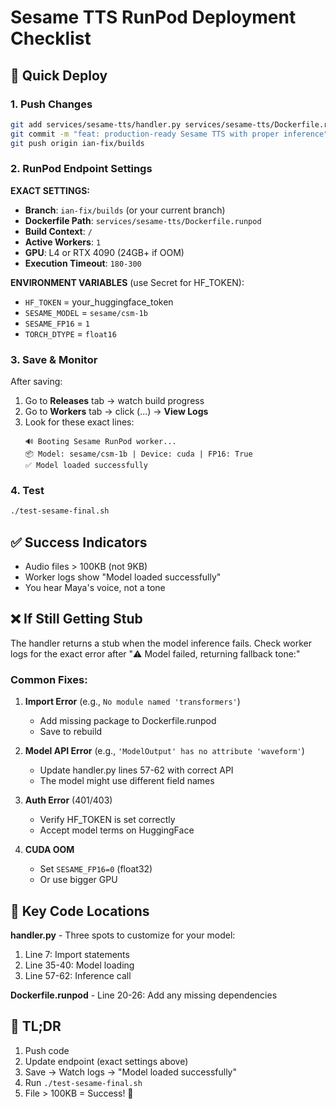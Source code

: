 # Sesame TTS RunPod Deployment Checklist

## 🚀 Quick Deploy

### 1. Push Changes
```bash
git add services/sesame-tts/handler.py services/sesame-tts/Dockerfile.runpod
git commit -m "feat: production-ready Sesame TTS with proper inference"
git push origin ian-fix/builds
```

### 2. RunPod Endpoint Settings

**EXACT SETTINGS:**
- **Branch**: `ian-fix/builds` (or your current branch)
- **Dockerfile Path**: `services/sesame-tts/Dockerfile.runpod`
- **Build Context**: `/`
- **Active Workers**: `1`
- **GPU**: L4 or RTX 4090 (24GB+ if OOM)
- **Execution Timeout**: `180-300`

**ENVIRONMENT VARIABLES** (use Secret for HF_TOKEN):
- `HF_TOKEN` = your_huggingface_token
- `SESAME_MODEL` = `sesame/csm-1b`
- `SESAME_FP16` = `1`
- `TORCH_DTYPE` = `float16`

### 3. Save & Monitor

After saving:
1. Go to **Releases** tab → watch build progress
2. Go to **Workers** tab → click (...) → **View Logs**
3. Look for these exact lines:
   ```
   🔊 Booting Sesame RunPod worker...
   📦 Model: sesame/csm-1b | Device: cuda | FP16: True
   ✅ Model loaded successfully
   ```

### 4. Test

```bash
./test-sesame-final.sh
```

## ✅ Success Indicators

- Audio files > 100KB (not 9KB)
- Worker logs show "Model loaded successfully"
- You hear Maya's voice, not a tone

## ❌ If Still Getting Stub

The handler returns a stub when the model inference fails. Check worker logs for the exact error after "⚠️ Model failed, returning fallback tone:"

### Common Fixes:

1. **Import Error** (e.g., `No module named 'transformers'`)
   - Add missing package to Dockerfile.runpod
   - Save to rebuild

2. **Model API Error** (e.g., `'ModelOutput' has no attribute 'waveform'`)
   - Update handler.py lines 57-62 with correct API
   - The model might use different field names

3. **Auth Error** (401/403)
   - Verify HF_TOKEN is set correctly
   - Accept model terms on HuggingFace

4. **CUDA OOM**
   - Set `SESAME_FP16=0` (float32)
   - Or use bigger GPU

## 📝 Key Code Locations

**handler.py** - Three spots to customize for your model:
1. Line 7: Import statements
2. Line 35-40: Model loading
3. Line 57-62: Inference call

**Dockerfile.runpod** - Line 20-26: Add any missing dependencies

## 🎯 TL;DR

1. Push code
2. Update endpoint (exact settings above)
3. Save → Watch logs → "Model loaded successfully"
4. Run `./test-sesame-final.sh`
5. File > 100KB = Success! 🎉